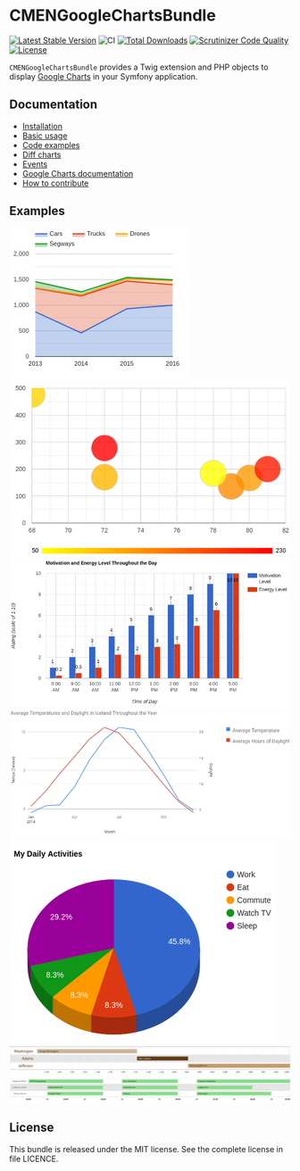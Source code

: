 # CMENGoogleChartsBundle

[![Latest Stable Version](https://poser.pugx.org/cmen/google-charts-bundle/v/stable)](https://packagist.org/packages/cmen/google-charts-bundle)
![CI](https://github.com/cmen/CMENGoogleChartsBundle/workflows/CI/badge.svg)
[![Total Downloads](https://img.shields.io/packagist/dt/cmen/google-charts-bundle.svg?style=flat)](https://packagist.org/packages/cmen/google-charts-bundle)
[![Scrutinizer Code Quality](https://scrutinizer-ci.com/g/cmen/CMENGoogleChartsBundle/badges/quality-score.png?b=master)](https://scrutinizer-ci.com/g/cmen/CMENGoogleChartsBundle/)
[![License](https://poser.pugx.org/cmen/google-charts-bundle/license)](https://packagist.org/packages/cmen/google-charts-bundle)


`CMENGoogleChartsBundle` provides a Twig extension and PHP objects to display [Google Charts](https://developers.google.com/chart/) in your Symfony application.

## Documentation

* [Installation](Resources/doc/installation.md)
* [Basic usage](Resources/doc/basic_usage.md)
* [Code examples](Resources/doc/cookbook.md)
* [Diff charts](Resources/doc/diff_charts.md)
* [Events](Resources/doc/events.md)
* [Google Charts documentation](https://developers.google.com/chart/interactive/docs/)
* [How to contribute](Resources/doc/contribute.md)

## Examples
![Area](./Resources/doc/charts/area.png)
![Bubble](./Resources/doc/charts/bubble.png)
![Histo](./Resources/doc/charts/histo.png)
![Line](./Resources/doc/charts/line.png)
![Pie](./Resources/doc/charts/pie.png)
![Timeline](./Resources/doc/charts/timeline.png)

## License

This bundle is released under the MIT license. See the complete license in file LICENCE.
